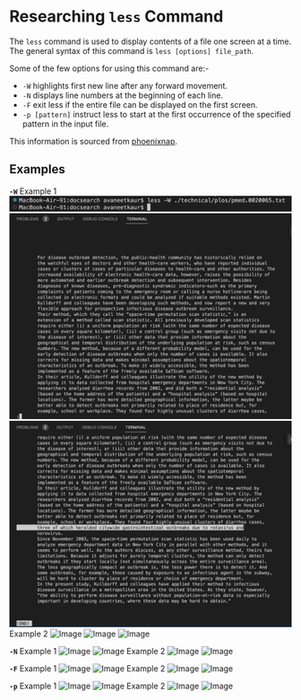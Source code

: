 # Researching `less` Command

The `less` command is used to display contents of a file one screen at a time. The general syntax of this command is `less [options] file_path`.

Some of the few options for using this command are:-
* `-W` highlights first new line after any forward movement. 
* `-N` displays line numbers at the beginning of each line.
* `-F` exit less if the entire file can be displayed on the first screen.
* `-p [pattern]` instruct less to start at the first occurrence of the specified pattern in the input file.

This information is sourced from [phoenixnap](https://phoenixnap.com/kb/less-command-in-linux).

## Examples
**`-W`**
Example 1
![Image](-W11.png)
![Image](-W12.png)
![Image](-W13.png)
Example 2
![Image](http://-W21.png)
![Image](http://-W22.png)
![Image](http://-W23.png)

**`-N`**
Example 1
![Image](http://-N11.png)
![Image](http://-N12.png)
Example 2
![Image](http://-N21.png)
![Image](http://-N22.png)

**`-F`**
Example 1
![Image](http://-F11.png)
![Image](http://-F12.png)
Example 2
![Image](http://-F21.png)
![Image](http://-F22.png)

**`-p`**
Example 1
![Image](http://-p11.png)
![Image](http://-p12.png)
Example 2
![Image](http://-p21.png)
![Image](http://-p22.png)

